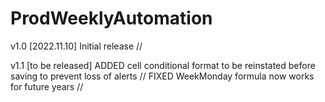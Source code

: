# ProdWeeklyAutomation
v1.0 [2022.11.10]
Initial release //

v1.1 [to be released]
ADDED       cell conditional format to be reinstated before saving to prevent loss of alerts //
FIXED       WeekMonday formula now works for future years //
